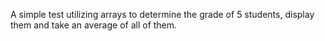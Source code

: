 A simple test utilizing arrays to determine the grade of 5 students, display them and take an average of all of them.
